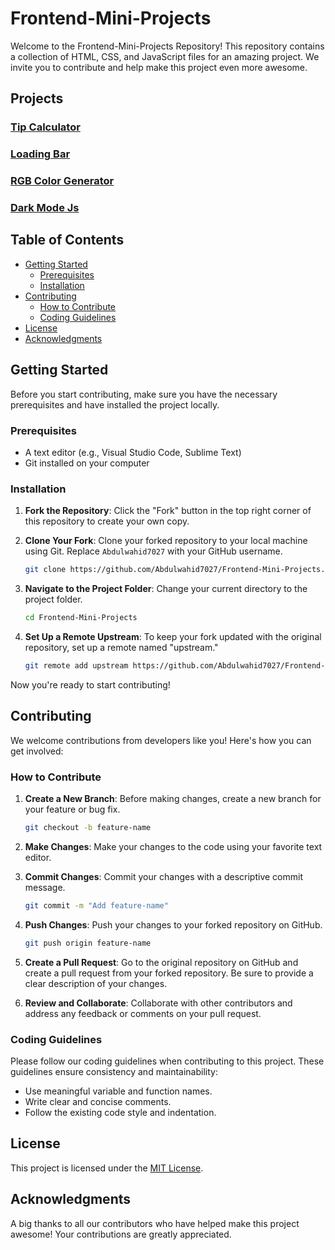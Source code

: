 # Frontend-Mini-Projects

Welcome to the Frontend-Mini-Projects Repository! This repository contains a collection of HTML, CSS, and JavaScript files for an amazing project. We invite you to contribute and help make this project even more awesome.

## Projects

### [Tip Calculator](https://abdulwahid7027.github.io/Frontend-Mini-Projects/Tip%20Calculator/index.html)

### [Loading Bar](https://abdulwahid7027.github.io/Frontend-Mini-Projects/Loading%20Bar/index.html)

### [RGB Color Generator](https://abdulwahid7027.github.io/Frontend-Mini-Projects/RGB%20Color%20Generator/index.html)
### [Dark Mode Js](https://abdulwahid7027.github.io/Frontend-Mini-Projects/Dark%20mode%20js/index.html)

## Table of Contents
- [Getting Started](#getting-started)
  - [Prerequisites](#prerequisites)
  - [Installation](#installation)
- [Contributing](#contributing)
  - [How to Contribute](#how-to-contribute)
  - [Coding Guidelines](#coding-guidelines)
- [License](#license)
- [Acknowledgments](#acknowledgments)

## Getting Started

Before you start contributing, make sure you have the necessary prerequisites and have installed the project locally.

### Prerequisites

- A text editor (e.g., Visual Studio Code, Sublime Text)
- Git installed on your computer

### Installation

1. **Fork the Repository**: Click the "Fork" button in the top right corner of this repository to create your own copy.

2. **Clone Your Fork**: Clone your forked repository to your local machine using Git. Replace `Abdulwahid7027` with your GitHub username.

    ```bash
    git clone https://github.com/Abdulwahid7027/Frontend-Mini-Projects.git
    ```

3. **Navigate to the Project Folder**: Change your current directory to the project folder.

    ```bash
    cd Frontend-Mini-Projects
    ```

4. **Set Up a Remote Upstream**: To keep your fork updated with the original repository, set up a remote named "upstream."

    ```bash
    git remote add upstream https://github.com/Abdulwahid7027/Frontend-Mini-Projects.git
    ```

Now you're ready to start contributing!

## Contributing

We welcome contributions from developers like you! Here's how you can get involved:

### How to Contribute

1. **Create a New Branch**: Before making changes, create a new branch for your feature or bug fix.

    ```bash
    git checkout -b feature-name
    ```

2. **Make Changes**: Make your changes to the code using your favorite text editor.

3. **Commit Changes**: Commit your changes with a descriptive commit message.

    ```bash
    git commit -m "Add feature-name"
    ```

4. **Push Changes**: Push your changes to your forked repository on GitHub.

    ```bash
    git push origin feature-name
    ```

5. **Create a Pull Request**: Go to the original repository on GitHub and create a pull request from your forked repository. Be sure to provide a clear description of your changes.

6. **Review and Collaborate**: Collaborate with other contributors and address any feedback or comments on your pull request.

### Coding Guidelines

Please follow our coding guidelines when contributing to this project. These guidelines ensure consistency and maintainability:

- Use meaningful variable and function names.
- Write clear and concise comments.
- Follow the existing code style and indentation.

## License

This project is licensed under the [MIT License](LICENSE).

## Acknowledgments

A big thanks to all our contributors who have helped make this project awesome! Your contributions are greatly appreciated.

